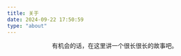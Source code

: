 ```yaml
---
title: 关于
date: 2024-09-22 17:50:59
type: "about"
---
```

<script async src="https://npm.elemecdn.com/tzy-blog/lib/js/other/sakura.js"></script>
<p style="text-align: center;">有机会的话，在这里讲一个很长很长的故事吧。</p>



